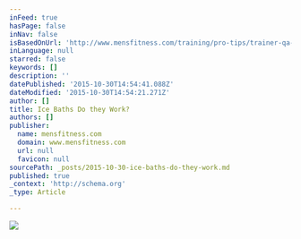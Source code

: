 ```yaml
---
inFeed: true
hasPage: false
inNav: false
isBasedOnUrl: 'http://www.mensfitness.com/training/pro-tips/trainer-qa-do-ice-baths-help-muscle-soreness'
inLanguage: null
starred: false
keywords: []
description: ''
datePublished: '2015-10-30T14:54:41.088Z'
dateModified: '2015-10-30T14:54:21.271Z'
author: []
title: Ice Baths Do they Work?
authors: []
publisher:
  name: mensfitness.com
  domain: www.mensfitness.com
  url: null
  favicon: null
sourcePath: _posts/2015-10-30-ice-baths-do-they-work.md
published: true
_context: 'http://schema.org'
_type: Article

---
```

![](http://www.mensfitness.com/sites/mensfitness.com/files/styles/photo_gallery_full/public/_main_ice.jpg?itok=crTe9woF)